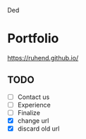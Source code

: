 Ded

# Portfolio

<a href="https://ruhend.github.io/">https://ruhend.github.io/</a>

## TODO
- [ ] Contact us
- [ ] Experience
- [ ] Finalize
- [x] change url
- [x] discard old url
